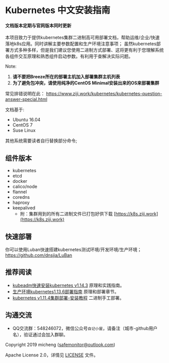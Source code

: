 # Kubernetes 中文安装指南

#### 文档版本定期与官网版本同时更新
  本项目致力于提供kubernetes集群二进制高可用部署文档，帮助运维/企业/快速落地k8s应用。同时讲解主要参数配置和生产环境注意事项；
虽然kubernetes部署方式多种多样，但是我们建议您使用二进制方式部署、这将更有利于您理解系统各组件交互原理和熟悉组件启动参数。有利用于查解决实际问题。
 


Note:
1. **请不要把Breeze所在的部署主机加入部署集群主机列表**
2. **为了避免包冲突，请使用纯净的CentOS Minimal安装出来的OS来部署集群**

常见排错说明在此：
https://www.ziji.work/kubernetes/kubernetes-question-answer-special.html



文档基于:
  - Ubuntu 16.04
  - CentOS 7
  - Suse Linux

其他系统需要读者自行替换部分命令;


## 组件版本

- kubernetes
- etcd		
- docker	
- calico/node	
- flannel
- coredns
- haproxy
- keepalived	
  - 附：集群用到的所有二进制文件已打包好供下载 [https://k8s.ziji.work](https://k8s.ziji.work)



## 快速部署
你可以使用Luban快速搭建kubernetes测试环境/开发环境/生产环境； https://github.com/dnsjia/LuBan




## 推荐阅读

- [kubeadm快速安装kubernetes v1.14.3](https://www.ziji.work/kubernetes/kubeadm-installtion-kubernetes1-14-3.html) 原理和实践指南。
- [生产环境kubernetes1.13.6部署指南](https://www.ziji.work/kubernetes/production-kubernetes1-13-6-deployment-guide.html) 原理和部署章节。
- [kubernetes v1.11.4集群部署-安装教程](https://www.ziji.work/kubernetes/kubernetes-1-11-cluster-deployment.html) 二进制手工部署。





## 沟通交流

- QQ交流群：548246072，微信公众号`自记小屋`，请备注（城市-github用户名），验证通过会加入群聊。

Copyright 2019 micheng (safemonitor@outlook.com)

Apache License 2.0，详情见 [LICENSE](LICENSE) 文件。
